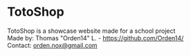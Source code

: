 # TotoShop
TotoShop is a showcase website made for a school project <br>
Made by: Thomas "Orden14" L. - https://github.com/Orden14/ <br>
Contact: orden.nox@gmail.com
